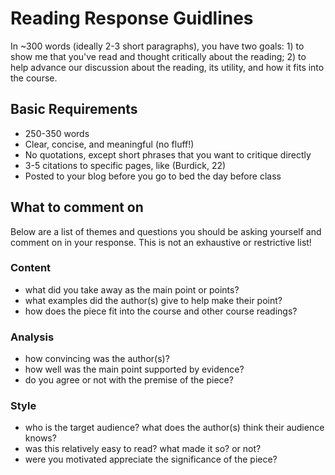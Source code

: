 # Reading Response Guidlines
In ~300 words (ideally 2-3 short paragraphs), you have two goals: 1) to show me that you've read and thought critically about the reading; 2) to help advance our discussion about the reading, its utility, and how it fits into the course.


## Basic Requirements
- 250-350 words
- Clear, concise, and meaningful (no fluff!)
- No quotations, except short phrases that you want to critique directly
- 3-5 citations to specific pages, like (Burdick, 22)
- Posted to your blog before you go to bed the day before class

## What to comment on
Below are a list of themes and questions you should be asking yourself and comment on in your response. This is not an exhaustive or restrictive list!

### Content
- what did you take away as the main point or points?
- what examples did the author(s) give to help make their point?
- how does the piece fit into the course and other course readings?

### Analysis
- how convincing was the author(s)?
- how well was the main point supported by evidence?
- do you agree or not with the premise of the piece?

### Style
- who is the target audience? what does the author(s) think their audience knows?
- was this relatively easy to read? what made it so? or not?
- were you motivated appreciate the significance of the piece?
